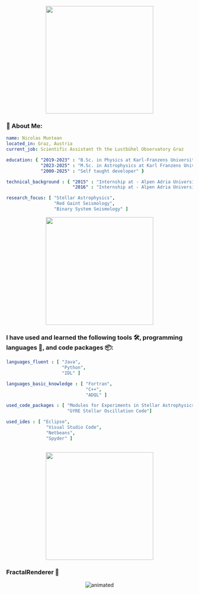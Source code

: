 <p align="center">
  <img src="https://github.com/user-attachments/assets/e0f5f05a-4923-4cbd-8187-2dc201f27e42" height="290" />
</p>

### 🔭 About Me:

```yaml
name: Nicolas Muntean
located_in: Graz, Austria
current_job: Scientific Assistant th the Lustbühel Observatory Graz

education: { "2019-2023" : "B.Sc. in Physics at Karl-Franzens University Graz",
             "2023-2025" : "M.Sc. in Astrophysics at Karl Franzens University Graz",
             "2000-2025" : "Self taught developer" }

technical_background : { "2015" : "Internship at - Alpen Adria University, Computer Science Department",
                         "2016" : "Internship at - Alpen Adria University, Computer Science Department" }

research_focus: [ "Stellar Astrophysics",
                  "Red Gaint Seismology",
                  "Binary System Seismology" ]

```

<p align="center">
  <img src="https://github.com/user-attachments/assets/ec398a6d-f56e-4cef-847e-6e9b19f5e0e4" height="290" />
</p>

### I have used and learned the following tools 🛠️, programming languages 📑, and code packages 📦:

```yaml
languages_fluent : [ "Java",
                     "Python",
                     "IDL" ]

languages_basic_knowledge : [ "Fortran",
                              "C++",
                              "ADQL" ]

used_code_packages : [ "Modules for Experiments in Stellar Astrophysics (MESA)",
                       "GYRE Stellar Oscillation Code"]

used_ides : [ "Eclipse",
               "Visual Studio Code",
               "Netbeans",
               "Spyder" ]
               

```

<p align="center">
  <img src="https://github.com/user-attachments/assets/2394e51a-79f1-4e29-b8ba-6568f575f651" height="290" />
</p>

### FractalRenderer 🧊

<p align="center">
  <img src="https://github.com/user-attachments/assets/864893f6-1737-4b7c-ae27-e12692cab951" alt="animated" />
</p>






